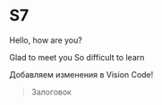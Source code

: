# S7
Hello, how are you?

Glad to meet you
So difficult to learn

Добавляем изменения в Vision Code!

> Залоговок
